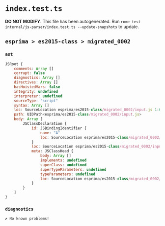 # `index.test.ts`

**DO NOT MODIFY**. This file has been autogenerated. Run `rome test internal/js-parser/index.test.ts --update-snapshots` to update.

## `esprima > es2015-class > migrated_0002`

### `ast`

```javascript
JSRoot {
	comments: Array []
	corrupt: false
	diagnostics: Array []
	directives: Array []
	hasHoistedVars: false
	integrity: undefined
	interpreter: undefined
	sourceType: "script"
	syntax: Array []
	loc: SourceLocation esprima/es2015-class/migrated_0002/input.js 1:0-2:0
	path: UIDPath<esprima/es2015-class/migrated_0002/input.js>
	body: Array [
		JSClassDeclaration {
			id: JSBindingIdentifier {
				name: "A"
				loc: SourceLocation esprima/es2015-class/migrated_0002/input.js 1:6-1:7 (A)
			}
			loc: SourceLocation esprima/es2015-class/migrated_0002/input.js 1:0-1:11
			meta: JSClassHead {
				body: Array []
				implements: undefined
				superClass: undefined
				superTypeParameters: undefined
				typeParameters: undefined
				loc: SourceLocation esprima/es2015-class/migrated_0002/input.js 1:0-1:11
			}
		}
	]
}
```

### `diagnostics`

```
✔ No known problems!

```
